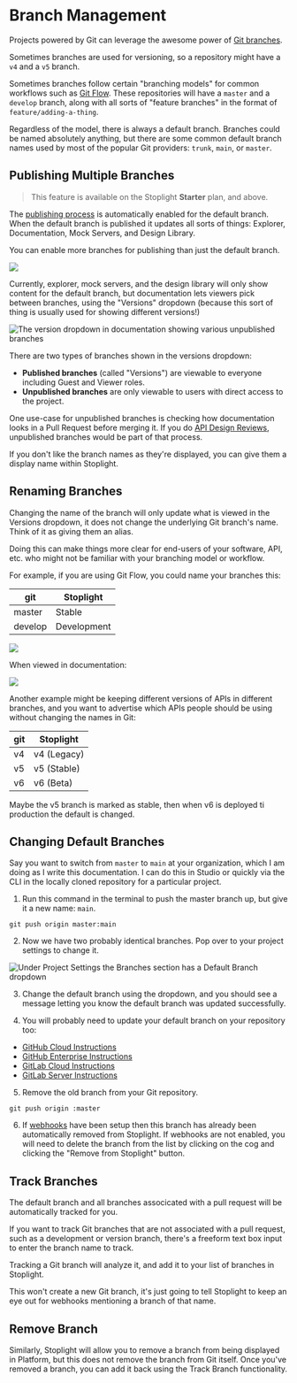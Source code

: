 # Branch Management

Projects powered by Git can leverage the awesome power of [Git branches](https://git-scm.com/book/en/v2/Git-Branching-Branches-in-a-Nutshell). 

Sometimes branches are used for versioning, so a repository might have a `v4` and a `v5` branch.

Sometimes branches follow certain "branching models" for common workflows such as [Git Flow](https://www.atlassian.com/git/tutorials/comparing-workflows/gitflow-workflow). These repositories will have a `master` and a `develop` branch, along with all sorts of "feature branches" in the format of `feature/adding-a-thing`.

Regardless of the model, there is always a default branch. Branches could be named absolutely anything, but there are some common default branch names used by most of the popular Git providers: `trunk`, `main`, or `master`.

## Publishing Multiple Branches

> This feature is available on the Stoplight **Starter** plan, and above.

The [publishing process](g.automating-publishing.md) is automatically enabled for the default branch. When the default branch is published it updates all sorts of things: Explorer, Documentation, Mock Servers, and Design Library. 

You can enable more branches for publishing than just the default branch.

![](../assets/images/enable-publishing.png)

Currently, explorer, mock servers, and the design library will only show content for the default branch, but documentation lets viewers pick between branches, using the "Versions" dropdown (because this sort of thing is usually used for showing different versions!)

![The version dropdown in documentation showing various unpublished branches](../assets/images/docs-selecting-branches.png)

There are two types of branches shown in the versions dropdown:

- **Published branches** (called "Versions") are viewable to everyone including Guest and Viewer roles.
- **Unpublished branches** are only viewable to users with direct access to the project.

One use-case for unpublished branches is checking how documentation looks in a Pull Request before merging it. If you do [API Design Reviews](../3.-design/c.reviewing-your-api-design.md), unpublished branches would be part of that process.

If you don't like the branch names as they're displayed, you can give them a display name within Stoplight.

## Renaming Branches

Changing the name of the branch will only update what is viewed in the Versions dropdown, it does not change the underlying Git branch's name. Think of it as giving them an alias. 

Doing this can make things more clear for end-users of your software, API, etc. who might not be familiar with your branching model or workflow.

For example, if you are using Git Flow, you could name your branches this:

| git     | Stoplight   |
| ------- | ----------- |
| master  | Stable      |
| develop | Development |

![](../assets/images/edit-branch.png)

When viewed in documentation:

![](../assets/images/docs-versions.png)

Another example might be keeping different versions of APIs in different branches, and you want to advertise which APIs people should be using without changing the names in Git:

| git | Stoplight   |
| --- | ----------- |
| v4  | v4 (Legacy) |
| v5  | v5 (Stable) |
| v6  | v6 (Beta)   |

Maybe the v5 branch is marked as stable, then when v6 is deployed ti production the default is changed.

## Changing Default Branches

Say you want to switch from `master` to `main` at your organization, which I am doing as I write this documentation. I can do this in Studio or quickly via the CLI in the locally cloned repository for a particular project.

1. Run this command in the terminal to push the master branch up, but give it a new name: `main`.

```shell
git push origin master:main
```

2. Now we have two probably identical branches. Pop over to your project settings to change it.

![Under Project Settings the Branches section has a Default Branch dropdown](../assets/images/automation.png)

3. Change the default branch using the dropdown, and you should see a message letting you know the default branch was updated successfully.

4. You will probably need to update your default branch on your repository too:

- [GitHub Cloud Instructions](https://docs.github.com/en/github/administering-a-repository/setting-the-default-branch)
- [GitHub Enterprise Instructions](https://docs.github.com/en/enterprise/2.21/user/github/administering-a-repository/setting-the-default-branch)
- [GitLab Cloud Instructions](https://docs.gitlab.com/ee/user/project/repository/branches/)
- [GitLab Server Instructions](https://docs.gitlab.com/ee/user/project/repository/branches/#default-branch)

5. Remove the old branch from your Git repository.

```shell
git push origin :master
```

6. If [webhooks](./g.automating-publishing.md) have been setup then this branch has already been automatically removed from Stoplight. If webhooks are not enabled, you will need to delete the branch from the list by clicking on the cog and clicking the "Remove from Stoplight" button.

## Track Branches

The default branch and all branches associcated with a pull request will be automatically tracked for you.

If you want to track Git branches that are not associated with a pull request, such as a development or version branch, there's a freeform text box input to enter the branch name to track.

Tracking a Git branch will analyze it, and add it to your list of branches in Stoplight. 

This won't create a new Git branch, it's just going to tell Stoplight to keep an eye out for webhooks mentioning a branch of that name.

## Remove Branch

Similarly, Stoplight will allow you to remove a branch from being displayed in Platform, but this does not remove the branch from Git itself. Once you've removed a branch, you can add it back using the Track Branch functionality.
